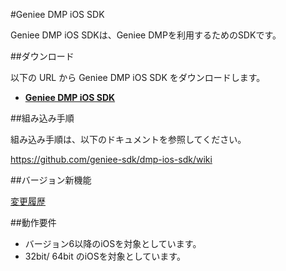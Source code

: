 #Geniee DMP iOS SDK

Geniee DMP iOS SDKは、Geniee DMPを利用するためのSDKです。

<!--
以下の機能を備えています。

 * a
 * b
 * c
-->

##ダウンロード

以下の URL から Geniee DMP iOS SDK をダウンロードします。

- **[Geniee DMP iOS SDK](https://github.com/geniee-sdk/dmp-ios-sdk/releases)**


##組み込み手順

組み込み手順は、以下のドキュメントを参照してください。

<https://github.com/geniee-sdk/dmp-ios-sdk/wiki>

##バージョン新機能

[変更履歴](https://github.com/geniee-sdk/dmp-ios-sdk/blob/master/CHANGELOG.md)

##動作要件

* バージョン6以降のiOSを対象としています。
* 32bit/ 64bit のiOSを対象としています。


